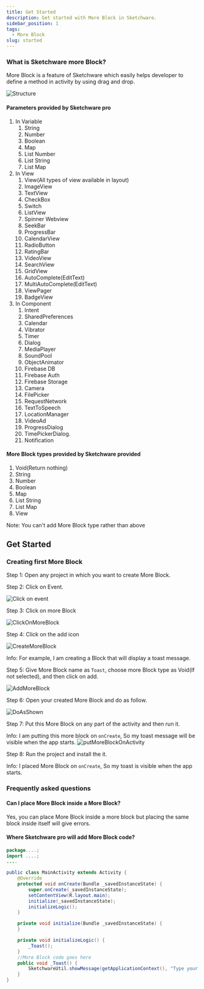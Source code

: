 ```yaml
---
title: Get Started
description: Get started with More Block in Sketchware.
sidebar_position: 1
tags:
  - More Block
slug: started
---
```


### What is Sketchware more Block?

More Block is a feature of Sketchware which easily helps developer to define a method in activity by using drag and drop.

![Structure](assets/get-started-with-more-block/structure.png)

#### Parameters provided by Sketchware pro

1. In Variable
   1. String
   2. Number
   3. Boolean
   4. Map
   5. List Number
   6. List String
   7. List Map
2. In View
   1. View(All types of view available in layout)
   2. ImageView
   3. TextView
   4. CheckBox
   5. Switch
   6. ListView
   7. Spinner Webview
   8. SeekBar
   9. ProgressBar
   10. CalendarView
   11. RadioButton
   12. RatingBar
   13. VideoView
   14. SearchView
   15. GridView
   16. AutoComplete(EditText)
   17. MultiAutoComplete(EditText)
   18. ViewPager
   19. BadgeView
3. In Component
   1. Intent
   2. SharedPreferences
   3. Calendar
   4. Vibrator
   5. Timer
   6. Dialog
   7. MediaPlayer
   8. SoundPool
   9. ObjectAnimator
   10. Firebase DB
   11. Firebase Auth
   12. Firebase Storage
   13. Camera
   14. FilePicker
   15. RequestNetwork
   16. TextToSpeech
   17. LocationManager
   18. VideoAd
   19. ProgressDialog
   20. TimePickerDialog.
   21. Notification

#### More Block types provided by Sketchware provided

1. Void(Return nothing)
2. String
3. Number
4. Boolean
5. Map
6. List String
7. List Map
8. View

Note: You can't add More Block type rather than above

## Get Started

### Creating first More Block

Step 1: Open any project in which you want to create More Block.

Step 2: Click on Event.

![Click on event](assets/get-started-with-more-block/clickonevent.png)

Step 3: Click on more Block

![ClickOnMoreBlock](assets/get-started-with-more-block/click-on-more-block.png)

Step 4: Click on the add icon

![CreateMoreBlock](assets/get-started-with-more-block/click-on-add-icon.png)

Info: For example, I am creating a Block that will display a toast message.

Step 5: Give More Block name as `Toast`, choose more Block type as Void(If not selected), and then click on add.

![AddMoreBlock](assets/get-started-with-more-block/AddMoreBlock.png)

Step 6: Open your created More Block and do as follow.

![DoAsShown](assets/get-started-with-more-block/DoAsShown.png)

Step 7: Put this More Block on any part of the activity and then run it.

Info: I am putting this more block on `onCreate`, So my toast message will be visible when the app starts.
![putMoreBlockOnActivity](assets/get-started-with-more-block/putMoreBlockOnActivity.png)

Step 8: Run the project and install the it.

Info: I placed More Block on `onCreate`, So my toast is visible when the app starts.

### Frequently asked questions

#### Can I place More Block inside a More Block?

Yes, you can place More Block inside a more block but placing the same block inside itself will give errors.

#### Where Sketchware pro will add More Block code?

```java
package....;
import ....;
....

public class MainActivity extends Activity {
	@Override
	protected void onCreate(Bundle _savedInstanceState) {
		super.onCreate(_savedInstanceState);
		setContentView(R.layout.main);
		initialize(_savedInstanceState);
		initializeLogic();
	}

	private void initialize(Bundle _savedInstanceState) {
	}

	private void initializeLogic() {
		_Toast();
	}
	//More Block code goes here
	public void _Toast() {
		SketchwareUtil.showMessage(getApplicationContext(), "Type your message here");
	}
}
```
